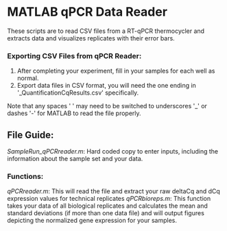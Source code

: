# MATLAB qPCR Data Reader
These scripts are to read CSV files from a RT-qPCR thermocycler and extracts data and visualizes replicates with their error bars.

### Exporting CSV Files from qPCR Reader:

1. After completing your experiment, fill in your samples for each well as normal.
2. Export data files in CSV format, you will need the one ending in '_QuantificationCqResults.csv' specifically.

Note that any spaces ' ' may need to be switched to underscores '_' or dashes '-' for MATLAB to read the file properly.

## File Guide:

*SampleRun_qPCRreader.m*: Hard coded copy to enter inputs, including the information about the sample set and your data.

### Functions:
*qPCRreader.m*: This will read the file and extract your raw deltaCq and dCq expression values for technical replicates
*qPCRbioreps.m*: This function takes your data of all biological replicates and calculates the mean and standard deviations (if more than one data file) and will output figures depicting the normalized gene expression for your samples.
